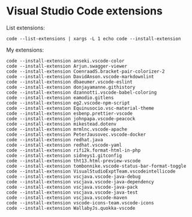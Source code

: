 # Visual Studio Code extensions

List extensions:

    code --list-extensions | xargs -L 1 echo code --install-extension

My extensions:

    code --install-extension anseki.vscode-color
    code --install-extension Arjun.swagger-viewer
    code --install-extension CoenraadS.bracket-pair-colorizer-2
    code --install-extension DavidAnson.vscode-markdownlint
    code --install-extension dbaeumer.vscode-eslint
    code --install-extension donjayamanne.githistory
    code --install-extension dzannotti.vscode-babel-coloring
    code --install-extension eamodio.gitlens
    code --install-extension eg2.vscode-npm-script
    code --install-extension Equinusocio.vsc-material-theme
    code --install-extension esbenp.prettier-vscode
    code --install-extension johnpapa.vscode-peacock
    code --install-extension mikestead.dotenv
    code --install-extension mrmlnc.vscode-apache
    code --install-extension PeterJausovec.vscode-docker
    code --install-extension redhat.java
    code --install-extension redhat.vscode-yaml
    code --install-extension rifi2k.format-html-in-php
    code --install-extension sidneys1.gitconfig
    code --install-extension tht13.html-preview-vscode
    code --install-extension tombonnike.vscode-status-bar-format-toggle
    code --install-extension VisualStudioExptTeam.vscodeintellicode
    code --install-extension vscjava.vscode-java-debug
    code --install-extension vscjava.vscode-java-dependency
    code --install-extension vscjava.vscode-java-pack
    code --install-extension vscjava.vscode-java-test
    code --install-extension vscjava.vscode-maven
    code --install-extension vscode-icons-team.vscode-icons
    code --install-extension WallabyJs.quokka-vscode
